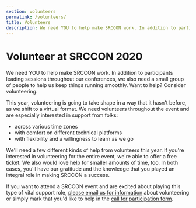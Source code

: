 ```yaml
---
section: volunteers
permalink: /volunteers/
title: Volunteers
description: We need YOU to help make SRCCON work. In addition to participants leading sessions throughout our conferences, we also need a small group of people to help us keep things running smoothly.
---
```


# Volunteer at SRCCON 2020

We need YOU to help make SRCCON work. In addition to participants leading sessions throughout our conferences, we also need a small group of people to help us keep things running smoothly. Want to help? Consider volunteering.

This year, volunteering is going to take shape in a way that it hasn't before, as we shift to a virtual format. We need volunteers throughout the event and are especially interested in support from folks:

* across various time zones
* with comfort on different technical platforms
* with flexibility and a willingness to learn as we go

We'll need a few different kinds of help from volunteers this year. If you're interested in volunteering for the entire event, we're able to offer a free ticket. We also would love help for smaller amounts of time, too. In both cases, you'll have our gratitude and the knowledge that you played an integral role in making SRCCON a success.

If you want to attend a SRCCON event and are excited about playing this type of vital support role, [please email us for information](mailto:srccon.org) about volunteering or simply mark that you'd like to help in the [call for participation form](/participation/form).